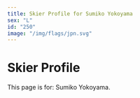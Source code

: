 ```yaml
---
title: Skier Profile for Sumiko Yokoyama
sex: "L"
id: "250"
image: "/img/flags/jpn.svg" 
---
```


# Skier Profile

This page is for: Sumiko Yokoyama.
    